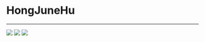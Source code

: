 # HongJuneHu
---
<a href="https://www.python.org"><img src="https://img.shields.io/badge/Python-3766AB?style=flat-square&logo=Python&logoColor=white"></a> <a href="https://en.cppreference.com/w/"><img src="https://img.shields.io/badge/C-A8B9CC?style=flat-square&logo=C&logoColor=white"></a> <a href="https://unity.com/"><img src="https://img.shields.io/badge/Velog-FFFFFF?style=flat-square&logo=Unity&logoColor=white"/></a>
</img>